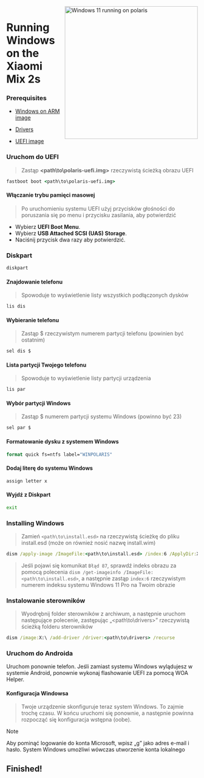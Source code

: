 <img align="right" src="https://github.com/n00b69/woa-polaris/blob/main/polaris.png" width="350" alt="Windows 11 running on polaris">

# Running Windows on the Xiaomi Mix 2s

### Prerequisites
- [Windows on ARM image](https://worproject.com/esd)

- [Drivers](https://github.com/n00b69/woa-polaris/releases/tag/Drivers)
  
- [UEFI image](https://github.com/n00b69/woa-polaris/releases/tag/UEFI)

### Uruchom do UEFI
> Zastąp **<path\to\polaris-uefi.img>** rzeczywistą ścieżką obrazu UEFI
```cmd
fastboot boot <path\to\polaris-uefi.img>
```

#### Włączanie trybu pamięci masowej
> Po uruchomieniu systemu UEFI użyj przycisków głośności do poruszania się po menu i przycisku zasilania, aby potwierdzić
- Wybierz **UEFI Boot Menu**.
- Wybierz **USB Attached SCSI (UAS) Storage**.
- Naciśnij przycisk dwa razy aby potwierdzić.

### Diskpart
```cmd
diskpart
```

#### Znajdowanie telefonu
> Spowoduje to wyświetlenie listy wszystkich podłączonych dysków
```cmd
lis dis
```

#### Wybieranie telefonu
> Zastąp $ rzeczywistym numerem partycji telefonu (powinien być ostatnim)
```cmd
sel dis $
```

#### Lista partycji Twojego telefonu
> Spowoduje to wyświetlenie listy partycji urządzenia
```cmd
lis par
```

#### Wybór partycji Windows
> Zastąp $ numerem partycji systemu Windows (powinno być 23)
```cmd
sel par $
```

#### Formatowanie dysku z systemem Windows
```cmd
format quick fs=ntfs label="WINPOLARIS"
```

#### Dodaj literę do systemu Windows
```cmd
assign letter x
```

#### Wyjdź z Diskpart
```cmd
exit
```

### Installing Windows
> Zamień `<path\to\install.esd>` na rzeczywistą ścieżkę do pliku install.esd (może on również nosić nazwę install.wim)

```cmd
dism /apply-image /ImageFile:<path\to\install.esd> /index:6 /ApplyDir:X:\
```

> Jeśli pojawi się komunikat `Błąd 87`, sprawdź indeks obrazu za pomocą polecenia `dism /get-imageinfo /ImageFile:<path\to\install.esd>`, a następnie zastąp `index:6` rzeczywistym numerem indeksu systemu Windows 11 Pro na Twoim obrazie

### Instalowanie sterowników
> Wyodrębnij folder sterowników z archiwum, a następnie uruchom następujące polecenie, zastępując „<path\to\drivers>” rzeczywistą ścieżką folderu sterowników
```cmd
dism /image:X:\ /add-driver /driver:<path\to\drivers> /recurse
```

### Uruchom do Androida
Uruchom ponownie telefon. Jeśli zamiast systemu Windows wylądujesz w systemie Android, ponownie wykonaj flashowanie UEFI za pomocą WOA Helper.

#### Konfiguracja Windowsa
> Twoje urządzenie skonfiguruje teraz system Windows. To zajmie trochę czasu. W końcu uruchomi się ponownie, a następnie powinna rozpocząć się konfiguracja wstępna (oobe).

> [!Note]
> Aby pominąć logowanie do konta Microsoft, wpisz „g” jako adres e-mail i hasło. System Windows umożliwi wówczas utworzenie konta lokalnego

## Finished!
















